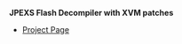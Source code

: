 **JPEXS Flash Decompiler with XVM patches**

* [Project Page](https://github.com/sirmax2/jpexs-decompiler-xvm)
